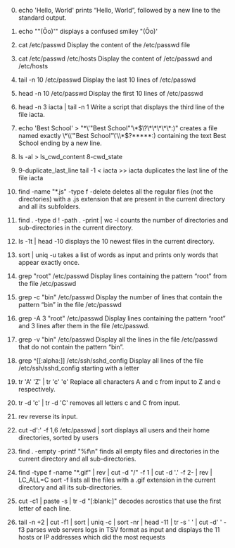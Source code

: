 0. echo 'Hello, World'
prints “Hello, World”, followed by a new line to the standard output.

1. echo "\"(Ôo)'" 
displays a confused smiley "(Ôo)'

2. cat /etc/passwd 
Display the content of the /etc/passwd file

3. cat /etc/passwd /etc/hosts
Display the content of /etc/passwd and /etc/hosts

4. tail -n 10 /etc/passwd
Display the last 10 lines of /etc/passwd

5. head -n 10 /etc/passwd
Display the first 10 lines of /etc/passwd

6. head -n 3 iacta | tail -n 1
Write a script that displays the third line of the file iacta.

7. echo 'Best School' > "\*\\\'\"Best School\"\'\\\*$\?\*\*\*\*\*:)"
creates a file named exactly \*\\'"Best School"\'\\*$\?\*\*\*\*\*:) containing the text Best School ending by a new line.

8. ls -al > ls_cwd_content
8-cwd_state

9. 9-duplicate_last_line
tail -1 < iacta >> iacta
duplicates the last line of the file iacta

10. find -name "*.js" -type f -delete
deletes all the regular files (not the directories) with a .js extension that are present in the current directory and all its subfolders.

11. find . -type d ! -path . -print | wc -l
counts the number of directories and sub-directories in the current directory.

12. ls -1t | head -10
displays the 10 newest files in the current directory.

13. sort | uniq -u
takes a list of words as input and prints only words that appear exactly once.

14. grep "root" /etc/passwd
Display lines containing the pattern “root” from the file /etc/passwd

15. grep -c "bin" /etc/passwd
Display the number of lines that contain the pattern “bin” in the file /etc/passwd

16. grep -A 3 "root" /etc/passwd
Display lines containing the pattern “root” and 3 lines after them in the file /etc/passwd.

17. grep -v "bin" /etc/passwd
Display all the lines in the file /etc/passwd that do not contain the pattern “bin”.

18. grep ^[[:alpha:]] /etc/ssh/sshd_config
Display all lines of the file /etc/ssh/sshd_config starting with a letter

19. tr 'A' 'Z' | tr 'c' 'e'
Replace all characters A and c from input to Z and e respectively.

20. tr -d 'c' | tr -d 'C'
removes all letters c and C from input.

21. rev
reverse its input.

22. cut -d':' -f 1,6 /etc/passwd | sort
displays all users and their home directories, sorted by users


23. find . -empty -printf "%f\n"
finds all empty files and directories in the current directory and all sub-directories.

24. find -type f -name "*.gif" | rev | cut -d "/" -f 1 | cut -d '.' -f 2- | rev | LC_ALL=C sort -f
lists all the files with a .gif extension in the current directory and all its sub-directories.

25. cut -c1 | paste -s | tr -d "[:blank:]"
decodes acrostics that use the first letter of each line.

26. tail -n +2 | cut -f1 | sort | uniq -c | sort -nr | head -11 | tr -s ' ' | cut -d' ' -f3
parses web servers logs in TSV format as input and displays the 11 hosts or IP addresses which did the most requests

